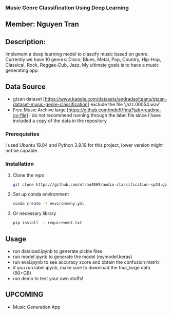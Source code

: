 ### Music Genre Classification Using Deep Learning
## Member: Nguyen Tran
## Description: 
Implement a deep learning model to classify music based on genre. Currently we have 10 genres: Disco, Blues, Metal, Pop, Country, Hip-Hop, Classical, Rock, Reggae-Dub, Jazz. My ultimate goals is to have a music generating app. 

## Data Source
- gtzan dataset [https://www.kaggle.com/datasets/andradaolteanu/gtzan-dataset-music-genre-classification] exclude the file 'jazz.00054.wav'
- Free Music Archive large [https://github.com/mdeff/fma?tab=readme-ov-file]
I do not recommend running through the label file since I have included a copy of the data in the repository. 

### Prerequisites
I used Ubuntu 18.04 and Python 3.9.19 for this project, lower version might not be capable. 

### Installation

1. Clone the repo
   ```sh
   git clone https://github.com/ntran4869/audio-classification-sp24.git
   ```
2. Set up conda environment
   ```sh
   conda create -f environmeny.yml
   ```
2. Or necessary library
   ```sh
   pip install -r requirement.txt
   ```

## Usage

- run dataload.ipynb to generate pickle files
- run model.ipynb to generate the model (mymodel.keras)
- run eval.ipynb to see accuracy score and obtain the confusion matrix
- if you run label.ipynb, make sure to download the fma_large data (90+GB)
- run demo to test your own stuffs!

## UPCOMING
- Music Generation App
